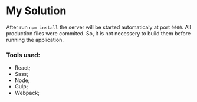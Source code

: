 # My Solution

After run `npm install` the server will be started automaticaly at port `9000`. All production files were commited. So, it is not necessery to build them before running the application.

### Tools used:

- React;
- Sass;
- Node;
- Gulp;
- Webpack;
